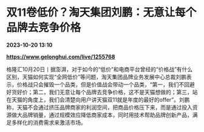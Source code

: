 # 双11卷低价？淘天集团刘鹏：无意让每个品牌去竞争价格

**2023-10-20 13:10**

**https://www.gelonghui.com/live/1255768**

格隆汇10月20日丨据澎湃，对于如今的“低价”和电商平台曾经的“价格战”有什么区别，天猫如何实现“全网低价”等问题，淘天集团品牌业务发展中心总裁刘鹏表示，价格战只会摧毁一个品类，但是价值战会带动一个品类，“第一，我们不回避好货好价；第二，我们无意让每个品牌去竞争价格，这不是天猫想做的；第三，站在天猫的角度上，我们会清楚向用户讲天猫双11就是年度的最好的offer”。刘鹏称，天猫不会通过挤压品牌商家的利润空间，把商品价格压下来，而是通过投入资源做大品牌销量，通过规模效应降低商家成本，同时用技术帮助品牌创新产品，满足多样化的消费需求来激活市场。